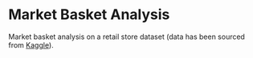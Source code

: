 # Market Basket Analysis #

Market basket analysis on a retail store dataset (data has been sourced from [Kaggle](https://www.kaggle.com/heeraldedhia/groceries-dataset)). 

